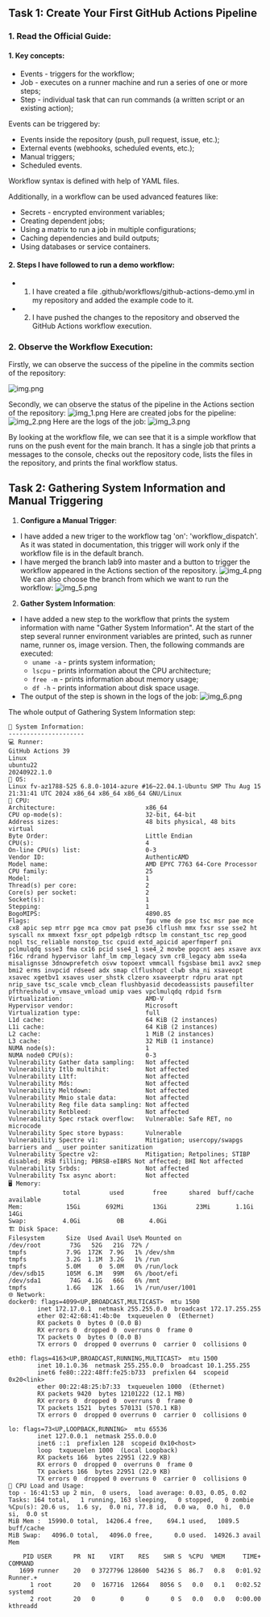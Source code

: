 ## Task 1: Create Your First GitHub Actions Pipeline

### 1. **Read the Official Guide**: 
#### 1. Key concepts:
- Events - triggers for the workflow;
- Job - executes on a runner machine and run a series of one or more steps;
- Step - individual task that can run commands (a written script or an existing action);

Events can be triggered by:
- Events inside the repository (push, pull request, issue, etc.);
- External events (webhooks, scheduled events, etc.);
- Manual triggers;
- Scheduled events.

Workflow syntax is defined with help of YAML files.

Additionally, in a workflow can be used advanced features like:
- Secrets - encrypted environment variables;
- Creating dependent jobs;
- Using a matrix to run a job in multiple configurations;
- Caching dependencies and build outputs;
- Using databases or service containers.

#### 2. Steps I have followed to run a demo workflow:
   - 1. I have created a file .github/workflows/github-actions-demo.yml in my repository and added the example code to it.
   - 2. I have pushed the changes to the repository and observed the GitHub Actions workflow execution.
   
   
### 2. **Observe the Workflow Execution**:
Firstly, we can observe the success of the pipeline in the commits section of the repository:

![img.png](data/9_img.png)

Secondly, we can observe the status of the pipeline in the Actions section of the repository:
![img_1.png](data/9_img_1.png)
Here are created jobs for the pipeline:
![img_2.png](data/9_img_2.png)
Here are the logs of the job:
![img_3.png](data/9_img_3.png)

By looking at the workflow file, we can see that it is a simple workflow that runs on the push event for the main branch. 
It has a single job that prints a messages to the console, checks out the repository code, lists the files in the repository, and prints the final workflow status.


## Task 2: Gathering System Information and Manual Triggering

1. **Configure a Manual Trigger**:
 - I have added a new triger to the workflow tag 'on': 'workflow_dispatch'.
As it was stated in documentation, this trigger will work only if the workflow file is in the default branch.
 - I have merged the branch lab9 into master and a button to trigger the workflow appeared in the Actions section of the repository.
![img_4.png](data/9_img_4.png)
We can also choose the branch from which we want to run the workflow:
![img_5.png](data/9_img_5.png)

2. **Gather System Information**:
 - I have added a new step to the workflow that prints the system information with name "Gather System Information".
At the start of the step several runner environment variables are printed, such as runner name, runner os, image version.
Then, the following commands are executed:
   - `uname -a` - prints system information;
   - `lscpu` - prints information about the CPU architecture;
   - `free -m` - prints information about memory usage;
   - `df -h` - prints information about disk space usage.
 - The output of the step is shown in the logs of the job:
![img_6.png](data/9_img_6.png)

The whole output of Gathering System Information step:
```
📄 System Information:
---------------------
‍💻 Runner:
GitHub Actions 39
Linux
ubuntu22
20240922.1.0
🐧 OS:
Linux fv-az1788-525 6.8.0-1014-azure #16~22.04.1-Ubuntu SMP Thu Aug 15 21:31:41 UTC 2024 x86_64 x86_64 x86_64 GNU/Linux
💾 CPU:
Architecture:                         x86_64
CPU op-mode(s):                       32-bit, 64-bit
Address sizes:                        48 bits physical, 48 bits virtual
Byte Order:                           Little Endian
CPU(s):                               4
On-line CPU(s) list:                  0-3
Vendor ID:                            AuthenticAMD
Model name:                           AMD EPYC 7763 64-Core Processor
CPU family:                           25
Model:                                1
Thread(s) per core:                   2
Core(s) per socket:                   2
Socket(s):                            1
Stepping:                             1
BogoMIPS:                             4890.85
Flags:                                fpu vme de pse tsc msr pae mce cx8 apic sep mtrr pge mca cmov pat pse36 clflush mmx fxsr sse sse2 ht syscall nx mmxext fxsr_opt pdpe1gb rdtscp lm constant_tsc rep_good nopl tsc_reliable nonstop_tsc cpuid extd_apicid aperfmperf pni pclmulqdq ssse3 fma cx16 pcid sse4_1 sse4_2 movbe popcnt aes xsave avx f16c rdrand hypervisor lahf_lm cmp_legacy svm cr8_legacy abm sse4a misalignsse 3dnowprefetch osvw topoext vmmcall fsgsbase bmi1 avx2 smep bmi2 erms invpcid rdseed adx smap clflushopt clwb sha_ni xsaveopt xsavec xgetbv1 xsaves user_shstk clzero xsaveerptr rdpru arat npt nrip_save tsc_scale vmcb_clean flushbyasid decodeassists pausefilter pfthreshold v_vmsave_vmload umip vaes vpclmulqdq rdpid fsrm
Virtualization:                       AMD-V
Hypervisor vendor:                    Microsoft
Virtualization type:                  full
L1d cache:                            64 KiB (2 instances)
L1i cache:                            64 KiB (2 instances)
L2 cache:                             1 MiB (2 instances)
L3 cache:                             32 MiB (1 instance)
NUMA node(s):                         1
NUMA node0 CPU(s):                    0-3
Vulnerability Gather data sampling:   Not affected
Vulnerability Itlb multihit:          Not affected
Vulnerability L1tf:                   Not affected
Vulnerability Mds:                    Not affected
Vulnerability Meltdown:               Not affected
Vulnerability Mmio stale data:        Not affected
Vulnerability Reg file data sampling: Not affected
Vulnerability Retbleed:               Not affected
Vulnerability Spec rstack overflow:   Vulnerable: Safe RET, no microcode
Vulnerability Spec store bypass:      Vulnerable
Vulnerability Spectre v1:             Mitigation; usercopy/swapgs barriers and __user pointer sanitization
Vulnerability Spectre v2:             Mitigation; Retpolines; STIBP disabled; RSB filling; PBRSB-eIBRS Not affected; BHI Not affected
Vulnerability Srbds:                  Not affected
Vulnerability Tsx async abort:        Not affected
🖥️ Memory:
               total        used        free      shared  buff/cache   available
Mem:            15Gi       692Mi        13Gi        23Mi       1.1Gi        14Gi
Swap:          4.0Gi          0B       4.0Gi
🏗️ Disk Space:
Filesystem      Size  Used Avail Use% Mounted on
/dev/root        73G   52G   21G  72% /
tmpfs           7.9G  172K  7.9G   1% /dev/shm
tmpfs           3.2G  1.1M  3.2G   1% /run
tmpfs           5.0M     0  5.0M   0% /run/lock
/dev/sdb15      105M  6.1M   99M   6% /boot/efi
/dev/sda1        74G  4.1G   66G   6% /mnt
tmpfs           1.6G   12K  1.6G   1% /run/user/1001
🌐 Network:
docker0: flags=4099<UP,BROADCAST,MULTICAST>  mtu 1500
        inet 172.17.0.1  netmask 255.255.0.0  broadcast 172.17.255.255
        ether 02:42:68:41:4b:0e  txqueuelen 0  (Ethernet)
        RX packets 0  bytes 0 (0.0 B)
        RX errors 0  dropped 0  overruns 0  frame 0
        TX packets 0  bytes 0 (0.0 B)
        TX errors 0  dropped 0 overruns 0  carrier 0  collisions 0

eth0: flags=4163<UP,BROADCAST,RUNNING,MULTICAST>  mtu 1500
        inet 10.1.0.36  netmask 255.255.0.0  broadcast 10.1.255.255
        inet6 fe80::222:48ff:fe25:b733  prefixlen 64  scopeid 0x20<link>
        ether 00:22:48:25:b7:33  txqueuelen 1000  (Ethernet)
        RX packets 9420  bytes 12101222 (12.1 MB)
        RX errors 0  dropped 0  overruns 0  frame 0
        TX packets 1521  bytes 570131 (570.1 KB)
        TX errors 0  dropped 0 overruns 0  carrier 0  collisions 0

lo: flags=73<UP,LOOPBACK,RUNNING>  mtu 65536
        inet 127.0.0.1  netmask 255.0.0.0
        inet6 ::1  prefixlen 128  scopeid 0x10<host>
        loop  txqueuelen 1000  (Local Loopback)
        RX packets 166  bytes 22951 (22.9 KB)
        RX errors 0  dropped 0  overruns 0  frame 0
        TX packets 166  bytes 22951 (22.9 KB)
        TX errors 0  dropped 0 overruns 0  carrier 0  collisions 0
🚦 CPU Load and Usage:
top - 16:41:53 up 2 min,  0 users,  load average: 0.03, 0.05, 0.02
Tasks: 164 total,   1 running, 163 sleeping,   0 stopped,   0 zombie
%Cpu(s): 20.6 us,  1.6 sy,  0.0 ni, 77.8 id,  0.0 wa,  0.0 hi,  0.0 si,  0.0 st
MiB Mem :  15990.0 total,  14206.4 free,    694.1 used,   1089.5 buff/cache
MiB Swap:   4096.0 total,   4096.0 free,      0.0 used.  14926.3 avail Mem 

    PID USER      PR  NI    VIRT    RES    SHR S  %CPU  %MEM     TIME+ COMMAND
   1699 runner    20   0 3727796 128600  54236 S  86.7   0.8   0:01.92 Runner.+
      1 root      20   0  167716  12664   8056 S   0.0   0.1   0:02.52 systemd
      2 root      20   0       0      0      0 S   0.0   0.0   0:00.00 kthreadd
```